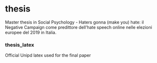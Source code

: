 # thesis
Master thesis in Social Psychology - Haters gonna (make you) hate: il Negative Campaign come predittore dell’hate speech online nelle elezioni europee del 2019 in Italia.

### thesis_latex
Official Unipd latex used for the final paper

